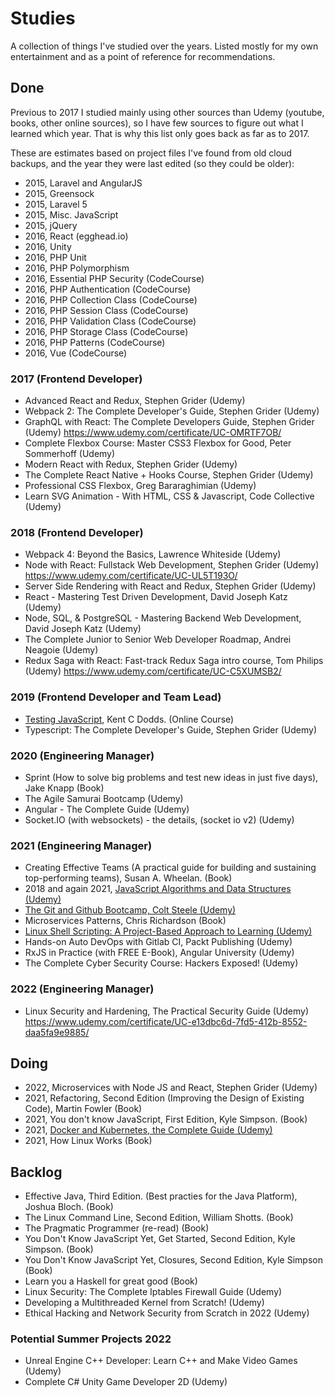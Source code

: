 # Studies
A collection of things I've studied over the years. Listed mostly for my own entertainment and as a point of reference for recommendations.

## Done

Previous to 2017 I studied mainly using other sources than Udemy (youtube, books, other online sources), so I have few sources to figure out what I learned which year. That is why this list only goes back as far as to 2017.

These are estimates based on project files I've found from old cloud backups, and the year they were last edited (so they could be older):

- 2015, Laravel and AngularJS
- 2015, Greensock
- 2015, Laravel 5
- 2015, Misc. JavaScript
- 2015, jQuery
- 2016, React (egghead.io)
- 2016, Unity
- 2016, PHP Unit
- 2016, PHP Polymorphism
- 2016, Essential PHP Security (CodeCourse)
- 2016, PHP Authentication (CodeCourse)
- 2016, PHP Collection Class (CodeCourse)
- 2016, PHP Session Class (CodeCourse)
- 2016, PHP Validation Class (CodeCourse)
- 2016, PHP Storage Class (CodeCourse)
- 2016, PHP Patterns (CodeCourse)
- 2016, Vue (CodeCourse)

### 2017 (Frontend Developer)
- Advanced React and Redux, Stephen Grider (Udemy)
- Webpack 2: The Complete Developer's Guide, Stephen Grider (Udemy)
- GraphQL with React: The Complete Developers Guide, Stephen Grider (Udemy) https://www.udemy.com/certificate/UC-OMRTF7OB/
- Complete Flexbox Course: Master CSS3 Flexbox for Good, Peter Sommerhoff (Udemy)
- Modern React with Redux, Stephen Grider (Udemy)
- The Complete React Native + Hooks Course, Stephen Grider (Udemy)
- Professional CSS Flexbox, Greg Bararaghimian (Udemy)
- Learn SVG Animation - With HTML, CSS & Javascript, Code Collective (Udemy)
 
### 2018 (Frontend Developer)
- Webpack 4: Beyond the Basics, Lawrence Whiteside (Udemy)
- Node with React: Fullstack Web Development, Stephen Grider (Udemy) https://www.udemy.com/certificate/UC-UL5T193O/
- Server Side Rendering with React and Redux, Stephen Grider (Udemy)
- React - Mastering Test Driven Development, David Joseph Katz (Udemy)
- Node, SQL, & PostgreSQL - Mastering Backend Web Development, David Joseph Katz (Udemy)
- The Complete Junior to Senior Web Developer Roadmap, Andrei Neagoie (Udemy)
- Redux Saga with React: Fast-track Redux Saga intro course, Tom Philips (Udemy) https://www.udemy.com/certificate/UC-C5XUMSB2/

### 2019 (Frontend Developer and Team Lead)
- [Testing JavaScript](https://testingjavascript.com/), Kent C Dodds. (Online Course)
- Typescript: The Complete Developer's Guide, Stephen Grider (Udemy)

### 2020 (Engineering Manager)
- Sprint (How to solve big problems and test new ideas in just five days), Jake Knapp (Book)
- The Agile Samurai Bootcamp (Udemy)
- Angular - The Complete Guide (Udemy)
- Socket.IO (with websockets) - the details, (socket io v2) (Udemy)

### 2021 (Engineering Manager)
- Creating Effective Teams (A practical guide for building and sustaining top-performing teams), Susan A. Wheelan. (Book)
- 2018 and again 2021, [JavaScript Algorithms and Data Structures (Udemy)](https://www.udemy.com/course/js-algorithms-and-data-structures-masterclass/)
- [The Git and Github Bootcamp, Colt Steele (Udemy)](https://www.udemy.com/course/git-and-github-bootcamp)
- Microservices Patterns, Chris Richardson (Book)
- [Linux Shell Scripting: A Project-Based Approach to Learning (Udemy)](https://www.udemy.com/course/linux-shell-scripting-projects)
- Hands-on Auto DevOps with Gitlab CI, Packt Publishing (Udemy)
- RxJS in Practice (with FREE E-Book), Angular University (Udemy)
- The Complete Cyber Security Course: Hackers Exposed! (Udemy)

### 2022 (Engineering Manager)
- Linux Security and Hardening, The Practical Security Guide (Udemy) https://www.udemy.com/certificate/UC-e13dbc6d-7fd5-412b-8552-daa5fa9e9885/

## Doing
- 2022, Microservices with Node JS and React, Stephen Grider (Udemy)
- 2021, Refactoring, Second Edition (Improving the Design of Existing Code), Martin Fowler (Book)
- 2021, You don't know JavaScript, First Edition, Kyle Simpson. (Book)
- 2021, [Docker and Kubernetes, the Complete Guide (Udemy)](https://www.udemy.com/course/docker-and-kubernetes-the-complete-guide)
- 2021, How Linux Works (Book)

## Backlog
- Effective Java, Third Edition. (Best practies for the Java Platform), Joshua Bloch. (Book)
- The Linux Command Line, Second Edition, William Shotts. (Book)
- The Pragmatic Programmer (re-read) (Book)
- You Don't Know JavaScript Yet, Get Started, Second Edition, Kyle Simpson. (Book)
- You Don't Know JavaScript Yet, Closures, Second Edition, Kyle Simpson (Book)
- Learn you a Haskell for great good (Book)
- Linux Security: The Complete Iptables Firewall Guide (Udemy)
- Developing a Multithreaded Kernel from Scratch! (Udemy)
- Ethical Hacking and Network Security from Scratch in 2022 (Udemy)

### Potential Summer Projects 2022
- Unreal Engine C++ Developer: Learn C++ and Make Video Games (Udemy)
- Complete C# Unity Game Developer 2D (Udemy)
